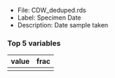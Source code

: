 

* File: CDW_deduped.rds
* Label: Specimen Date
* Description: Date sample taken

### Top 5 variables
| value   | frac   |
|:--------|:-------|
|         |        |
        